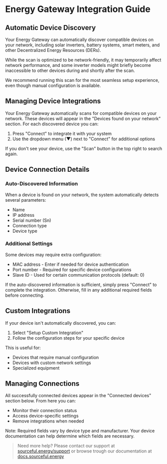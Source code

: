 # Energy Gateway Integration Guide

## Automatic Device Discovery
Your Energy Gateway can automatically discover compatible devices on your network, including solar inverters, battery systems, smart meters, and other Decentralized Energy Resources (DERs).

While the scan is optimized to be network-friendly, it may temporarily affect network performance, and some inverter models might briefly become inaccessible to other devices during and shortly after the scan.

We recommend running this scan for the most seamless setup experience, even though manual configuration is available.

## Managing Device Integrations
Your Energy Gateway automatically scans for compatible devices on your network. These devices will appear in the "Devices found on your network" section. For each discovered device you can:

1. Press "Connect" to integrate it with your system
2. Use the dropdown menu (▼) next to "Connect" for additional options

If you don't see your device, use the "Scan" button in the top right to search again.

## Device Connection Details
### Auto-Discovered Information
When a device is found on your network, the system automatically detects several parameters:
- Name
- IP address
- Serial number (Sn)
- Connection type
- Device type

### Additional Settings
Some devices may require extra configuration:
- MAC address - Enter if needed for device authentication
- Port number - Required for specific device configurations
- Slave ID - Used for certain communication protocols (default: 0)

If the auto-discovered information is sufficient, simply press "Connect" to complete the integration. Otherwise, fill in any additional required fields before connecting.

## Custom Integrations
If your device isn't automatically discovered, you can:
1. Select "Setup Custom Integration"
2. Follow the configuration steps for your specific device

This is useful for:
- Devices that require manual configuration
- Devices with custom network settings
- Specialized equipment

## Managing Connections
All successfully connected devices appear in the "Connected devices" section below. From here you can:
- Monitor their connection status
- Access device-specific settings
- Remove integrations when needed

Note: Required fields vary by device type and manufacturer. Your device documentation can help determine which fields are necessary.


> Need more help? Please contact our support at [sourceful.energy/support](https://sourceful.energy/support) or browse trough our documentation at [docs.sourceful.energy](https://docs.sourceful.energy)